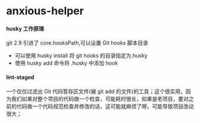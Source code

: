 # anxious-helper

#### husky 工作原理

git 2.9 引进了 core.hooksPath,可以设置 Git hooks 脚本目录

- 可以使用 husky install 将 git hooks 的目录指定为.husky
- 使用 husky add 命令将 .husky 中添加 hook

#### lint-staged

一个仅仅过滤出 Git 代码暂存区文件(被 git add 的文件)的工具；这个很实用，因为我们如果对整个项目的代码做一个检查，可能耗时很长，如果是老项目，要对之前的代码做一个代码规范检查并修改的话，这可能就麻烦了呀，可能导致项目改动很大；
